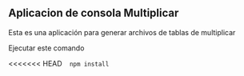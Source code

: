 ## Aplicacion de consola Multiplicar

Esta es una aplicación para generar archivos de tablas de multiplicar

Ejecutar este comando

<<<<<<< HEAD
` ` `npm install ` ` `
